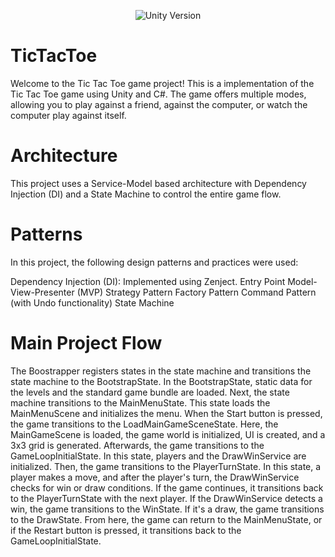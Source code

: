 <p align="center">
    <img src="https://img.shields.io/badge/Unity%20Version-2021.3.33f-success" alt="Unity Version">
</p>

# TicTacToe
Welcome to the Tic Tac Toe game project! This is a  implementation of the Tic Tac Toe game using Unity and C#. The game offers multiple modes, allowing you to play against a friend, against the computer, or watch the computer play against itself.

# Architecture
This project uses a Service-Model based architecture with Dependency Injection (DI) and a State Machine to control the entire game flow.

# Patterns
In this project, the following design patterns and practices were used:

Dependency Injection (DI): Implemented using Zenject.
Entry Point
Model-View-Presenter (MVP)
Strategy Pattern
Factory Pattern
Command Pattern (with Undo functionality)
State Machine

# Main Project Flow 
The Boostrapper registers states in the state machine and transitions the state machine to the BootstrapState. In the BootstrapState, static data for the levels and the standard game bundle are loaded. Next, the state machine transitions to the MainMenuState. This state loads the MainMenuScene and initializes the menu. When the Start button is pressed, the game transitions to the LoadMainGameSceneState. Here, the MainGameScene is loaded, the game world is initialized, UI is created, and a 3x3 grid is generated. Afterwards, the game transitions to the GameLoopInitialState. In this state, players and the DrawWinService are initialized. Then, the game transitions to the PlayerTurnState. In this state, a player makes a move, and after the player's turn, the DrawWinService checks for win or draw conditions. If the game continues, it transitions back to the PlayerTurnState with the next player. If the DrawWinService detects a win, the game transitions to the WinState. If it's a draw, the game transitions to the DrawState. From here, the game can return to the MainMenuState, or if the Restart button is pressed, it transitions back to the GameLoopInitialState.

